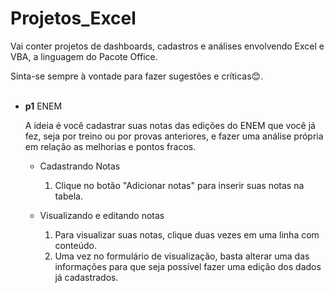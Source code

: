 # Projetos_Excel

Vai conter projetos de dashboards, cadastros e análises envolvendo Excel e VBA, a linguagem do Pacote Office. 

Sinta-se sempre à vontade para fazer sugestões e críticas😊.
<br>
<br>


* __p1__ ENEM

  A ideia é você cadastrar suas notas das edições do ENEM que você já fez, seja por treino ou por provas anteriores, e fazer uma análise própria em relação as melhorias e pontos fracos.

  * Cadastrando Notas

    1. Clique no botão "Adicionar notas" para inserir suas notas na tabela.

  * Visualizando e editando notas

    1. Para visualizar suas notas, clique duas vezes em uma linha com conteúdo.
    2. Uma vez no formulário de visualização, basta alterar uma das informações para que seja possível fazer uma edição dos dados já cadastrados.
    
    
